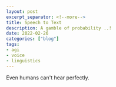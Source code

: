 ```yaml
---
layout: post
excerpt_separator: <!--more-->
title: Speech to Text
description: A gamble of probability ..!
date: 2022-02-26
categories: ["blog"]
tags:
- agi
- voice
- linguistics
---
```


Even humans can't hear perfectly.